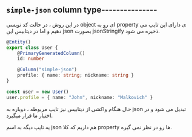 ## `simple-json` column type---------------

در این روش ، در حالت کد نویسی object ای رو به property ی دارای این تایپ می دهیم و اما در دیتابیس این json بصورت jsonStringify ذخیره می شود.

```ts
@Entity()
export class User {
    @PrimaryGeneratedColumn()
    id: number

    @Column("simple-json")
    profile: { name: string; nickname: string }
}
```

```ts
const user = new User()
user.profile = { name: "John", nickname: "Malkovich" }
```

حال هنگام واکشی از دیتابیس نیز تایپ مربوطه ، دوباره به json تبدیل می شود و در اختیار ما قرار میگیرد.

یه تایپ دیگه به اسم json هم داریم که کلا property ها رو در نظر نمی گیره.

